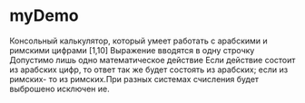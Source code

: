 # myDemo
Консольный калькулятор, который умеет работать с арабскими и римскими цифрами [1,10]
Выражение вводятся в одну строчку
Допустимо лишь одно математическое действие
Если действие состоит из арабских цифр, то ответ так же будет состоять из арабских; если из римских- то из римских.При разных системах счисления будет выброшено исключен
ие.
